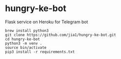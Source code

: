 # hungry-ke-bot
Flask service on Heroku for Telegram bot

    brew install python3
    git clone https://github.com/jia1/hungry-ke-bot.git
    cd hungry-ke-bot
    python3 -m venv .
    source bin/activate
    pip3 install -r requirements.txt
